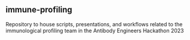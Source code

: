 ## immune-profiling
Repository to house scripts, presentations, and workflows related to the immunological profiling team in the Antibody Engineers Hackathon 2023
